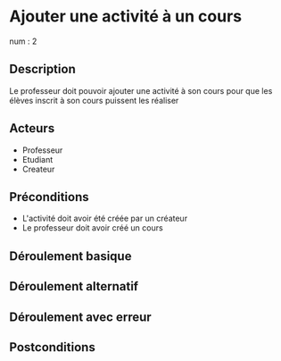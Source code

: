 # Ajouter une activité à un cours

num : 2

## Description
Le professeur doit pouvoir ajouter une activité à son cours pour que les élèves inscrit à son cours puissent les réaliser

## Acteurs 
- Professeur
- Etudiant
- Createur

## Préconditions
- L'activité doit avoir été créée par un créateur
- Le professeur doit avoir créé un cours

## Déroulement basique

## Déroulement alternatif

## Déroulement avec erreur

## Postconditions
